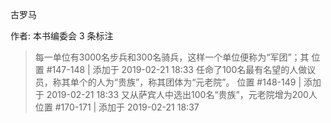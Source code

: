 古罗马

作者: 本书编委会
3 条标注
> 每一单位有3000名步兵和300名骑兵，这样一个单位便称为“军团”；其
> 位置 #147-148 | 添加于 2019-02-21 18:33
> 任命了100名最有名望的人做议员，称其单个的人为“贵族”，称其团体为“元老院”。
> 位置 #148-149 | 添加于 2019-02-21 18:33
> 又从萨宾人中选出100名“贵族”，元老院增为200人
> 位置 #170-171 | 添加于 2019-02-21 18:37